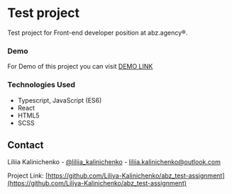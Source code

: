 # Test project
Test project for Front-end developer position at abz.agency®.

### Demo
For Demo of this project you can visit [DEMO LINK](https://Liliya-Kalinichenko.github.io/abz_test-assignment/)

### Technologies Used

* Typescript, JavaScript (ES6)
* React
* HTML5
* SCSS

## Contact

Liliia Kalinichenko - [@liliia_kalinichenko](https://t.me/liliia_kalinichenko) - liliia.kalinichenko@outlook.com

Project Link: [https://github.com/Liliya-Kalinichenko/abz_test-assignment](https://github.com/Liliya-Kalinichenko/abz_test-assignment)